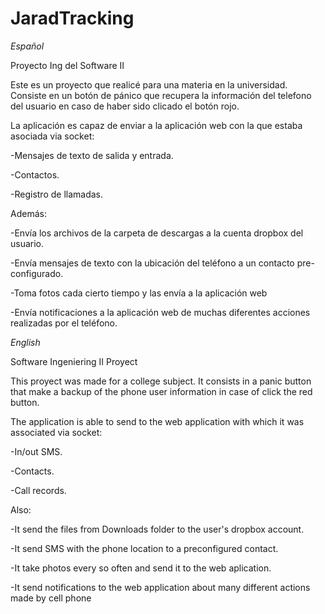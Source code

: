 # JaradTracking

*Español*


Proyecto Ing del Software II


Este es un proyecto que realicé para una materia en la universidad. 
Consiste en un botón de pánico que recupera la información del telefono del usuario en caso de haber sido clicado el botón rojo.

La aplicación es capaz de enviar a la aplicación web con la que estaba asociada via socket:

-Mensajes de texto de salida y entrada.

-Contactos.

-Registro de llamadas.

Además:

-Envía los archivos de la carpeta de descargas a la cuenta dropbox del usuario.

-Envía mensajes de texto con la ubicación del teléfono a un contacto pre-configurado.

-Toma fotos cada cierto tiempo y las envía a la aplicación web

-Envía notificaciones a la aplicación web de muchas diferentes acciones realizadas por el teléfono.


*English*


Software Ingeniering II Proyect


This proyect was made for a college subject. 
It consists in a panic button that make a backup of the phone user information in case of click the red button.

The application is able to send to the web application with which it was associated via socket:

-In/out SMS.

-Contacts.

-Call records.

Also:

-It send the files from Downloads folder to the user's dropbox account.

-It send SMS with the phone location to a preconfigured contact.

-It take photos every so often and send it to the web aplication.

-It send notifications to the web application about many different actions made by cell phone
